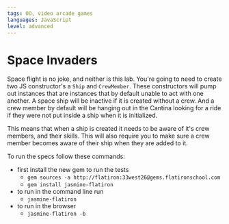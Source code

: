 ```yaml
---
tags: OO, video arcade games
languages: JavaScript
level: advanced
---
```


# Space Invaders
Space flight is no joke, and neither is this lab.  You're going to need to create two JS constructor's a `Ship` and `CrewMember`. These constructors will pump out instances that are instances that by default unable to act with one another.  A space ship will be inactive if it is created without a crew.  And a crew member by default will be hanging out in the Cantina looking for a ride if they were not put inside a ship when it is initialized.

This means that when a ship is created it needs to be aware of it's crew members, and their skills.  This will also require you to make sure a crew member becomes aware of their ship when they are added to it.

To run the specs follow these commands:
- first install the new gem to run the tests
  - `gem sources -a http://flatiron:33west26@gems.flatironschool.com`
  - `gem install jasmine-flatiron`
- to run in the command line run
  -  `jasmine-flatiron`
- to run in the browser
  - `jasmine-flatiron -b`
